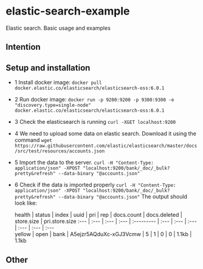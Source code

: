 # elastic-search-example

Elastic search. Basic usage and examples 


## Intention

## Setup and installation

- 1 Install docker image: ```docker pull docker.elastic.co/elasticsearch/elasticsearch-oss:6.0.1```
- 2 Run docker image: ```docker run -p 9200:9200 -p 9300:9300 -e "discovery.type=single-node" docker.elastic.co/elasticsearch/elasticsearch-oss:6.0.1```
- 3 Check the elasticsearch is running ```curl -XGET localhost:9200```
- 4 We need to upload some data on elastic search. Download it using the command ```wget https://raw.githubusercontent.com/elastic/elasticsearch/master/docs/src/test/resources/accounts.json``` 
- 5 Import the data to the server. ```curl -H "Content-Type: application/json" -XPOST "localhost:9200/bank/_doc/_bulk?pretty&refresh" --data-binary "@accounts.json"```
- 6 Check if the data is imported properly ```curl -H "Content-Type: application/json" -XPOST "localhost:9200/bank/_doc/_bulk?pretty&refresh" --data-binary "@accounts.json"```
 	The output should look like:


  health | status | index | uuid | pri | rep | docs.count | docs.deleted | store.size | pri.store.size
  :--- | :--- | :--- | :--- | :--------- | :--- | :--- | :--- | :--- | :--- | :---  
  yellow | open | bank | A5ejzr5AQduXc-xGJ3Vcmw | 5 | 1 | 0 | 0 | 1.1kb | 1.1kb
  

## Other